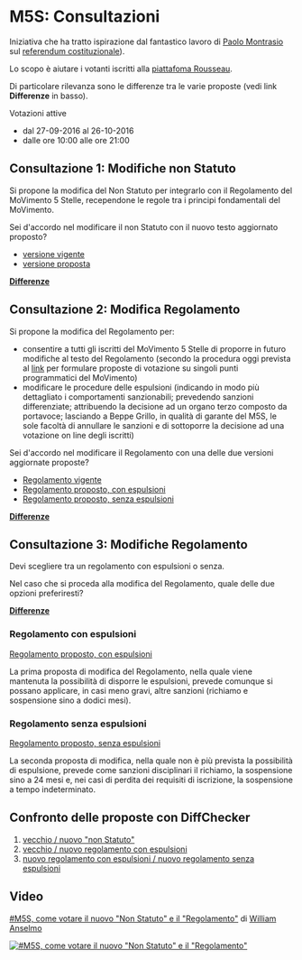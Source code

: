 # M5S: Consultazioni

Iniziativa che ha tratto ispirazione dal fantastico lavoro di [Paolo Montrasio](https://github.com/pmontrasio) sul [referendum costituzionale](https://github.com/pmontrasio/costituzione)).

Lo scopo è aiutare i votanti iscritti alla [piattafoma Rousseau](https://rousseau.movimento5stelle.it).

Di particolare rilevanza sono le differenze tra le varie proposte (vedi link **Differenze** in basso).

Votazioni attive

- dal 27-09-2016 al 26-10-2016
- dalle ore 10:00 alle ore 21:00

## Consultazione 1: Modifiche non Statuto

Si propone la modifica del Non Statuto per integrarlo con il Regolamento del MoVimento 5 Stelle, recependone le regole tra i principi fondamentali del MoVimento.

Sei d'accordo nel modificare il non Statuto con il nuovo testo aggiornato proposto?

- [versione vigente](/modifica-non-statuto/attuale.md)
- [versione proposta](/modifica-non-statuto/proposta.md)

**[Differenze](https://github.com/olistik/m5s-consultazioni/commit/e32bc3cd01e1d0ff2e9e8c9f3e70f039ee251c08)**

## Consultazione 2: Modifica Regolamento

Si propone la modifica del Regolamento per:

- consentire a tutti gli iscritti del MoVimento 5 Stelle di proporre in futuro modifiche al testo del Regolamento (secondo la procedura oggi prevista al [link](/regolamento/regolamento__nota-5.md) per formulare proposte di votazione su singoli punti programmatici del MoVimento)
- modificare le procedure delle espulsioni (indicando in modo più dettagliato i comportamenti sanzionabili; prevedendo sanzioni differenziate; attribuendo la decisione ad un organo terzo composto da portavoce; lasciando a Beppe Grillo, in qualità di garante del M5S, le sole facoltà di annullare le sanzioni e di sottoporre la decisione ad una votazione on line degli iscritti)

Sei d'accordo nel modificare il Regolamento con una delle due versioni aggiornate proposte?

- [Regolamento vigente](/regolamento/vigente.md)
- [Regolamento proposto, con espulsioni](/regolamento/regolamento-con-espulsioni.md)
- [Regolamento proposto, senza espulsioni](/regolamento/regolamento-senza-espulsioni.md)

**[Differenze](https://github.com/olistik/m5s-consultazioni/commit/bcca396dad851edd7a2ab17ced344a90b3a1c0b0)**

## Consultazione 3: Modifiche Regolamento

Devi scegliere tra un regolamento con espulsioni o senza.

Nel caso che si proceda alla modifica del Regolamento, quale delle due opzioni preferiresti?

**[Differenze](https://github.com/olistik/m5s-consultazioni/commit/bcca396dad851edd7a2ab17ced344a90b3a1c0b0)**

### Regolamento con espulsioni

[Regolamento proposto, con espulsioni](/regolamento/regolamento-con-espulsioni.md)

La prima proposta di modifica del Regolamento, nella quale viene mantenuta la possibilità di disporre le espulsioni, prevede comunque si possano applicare, in casi meno gravi, altre sanzioni (richiamo e sospensione sino a dodici mesi).

### Regolamento senza espulsioni

[Regolamento proposto, senza espulsioni](/regolamento/regolamento-senza-espulsioni.md)

La seconda proposta di modifica, nella quale non è più prevista la possibilità di espulsione, prevede come sanzioni disciplinari il richiamo, la sospensione sino a 24 mesi e, nei casi di perdita dei requisiti di iscrizione, la sospensione a tempo indeterminato.

## Confronto delle proposte con DiffChecker

1. [vecchio / nuovo "non Statuto"](https://www.diffchecker.com/BuvrYNR8)
2. [vecchio / nuovo regolamento con espulsioni](https://www.diffchecker.com/IcxVD8dr)
3. [nuovo regolamento con espulsioni / nuovo regolamento senza espulsioni](https://www.diffchecker.com/rY33vwgZ)

## Video

[#M5S, come votare il nuovo "Non Statuto" e il "Regolamento"](https://www.youtube.com/watch?v=8NY3arFSGrM) di [William Anselmo](https://www.youtube.com/channel/UCB-Fe1O77Snjp3FRmFKVxKw)

[![#M5S, come votare il nuovo "Non Statuto" e il "Regolamento"](https://i.ytimg.com/vi/8NY3arFSGrM/hqdefault.jpg?custom=true&w=196&h=110&stc=true&jpg444=true&jpgq=90&sp=68&sigh=Pw1kb3UqLRQ3eRJilsW6sAQEPrw)](https://www.youtube.com/watch?v=8NY3arFSGrM)
